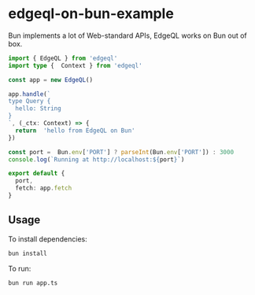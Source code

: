 # edgeql-on-bun-example

Bun implements a lot of Web-standard APIs, EdgeQL works on Bun out of box.

```typescript
import { EdgeQL } from 'edgeql'
import type {  Context } from 'edgeql'

const app = new EdgeQL()

app.handle(`
type Query {
  hello: String
}
`, (_ctx: Context) => {
  return  'hello from EdgeQL on Bun'
})

const port =  Bun.env['PORT'] ? parseInt(Bun.env['PORT']) : 3000
console.log(`Running at http://localhost:${port}`)

export default {
  port,
  fetch: app.fetch
}
```

## Usage

To install dependencies:

```bash
bun install
```

To run:

```bash
bun run app.ts
```
